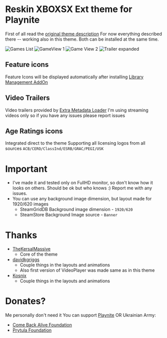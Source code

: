 # Reskin XBOXSX Ext theme for Playnite

First of all read the [original theme description](https://github.com/TheKersalMassive/ReskinXBOXSX)
For now everything described there -- working also in this theme.
Both can be installed at the same time.

![Games List](https://raw.githubusercontent.com/Dukobpa3/Duk_FST_Packed_0/master/Media/screenshot_01.png)
![GameView 1](https://raw.githubusercontent.com/Dukobpa3/Duk_FST_Packed_0/master/Media/screenshot_02.png)
![Game View 2](https://raw.githubusercontent.com/Dukobpa3/Duk_FST_Packed_0/master/Media/screenshot_03.png)
![Trailer expanded](https://raw.githubusercontent.com/Dukobpa3/Duk_FST_Packed_0/master/Media/screenshot_04.png)

## Feature icons
Feature Icons will be displayed automatically after installing [Library Management AddOn](https://github.com/Lacro59/playnite-librarymanagement-plugin) 

## Video Trailers
Video trailers provided by [Extra Metadata Loader](https://github.com/darklinkpower/PlayniteExtensionsCollection/wiki/Extra-Metadata-Loader)
I'm using streaming videos only so if you have any issues please report issues

## Age Ratings icons
Integrated direct to the theme
Supporting all licensing logos from all sources `ACB/CERO/ClassInd/ESRB/GRAC/PEGI/USK`

# Important
- I've made it and tested only on FullHD monitor, so don't know how it looks on others. Should be ok but who knows :) Report me with any issues.
- You can use any background image dimension, but layout made for 1920/620 images
  - SteamGridDB Background image dimension - `1920/620`
  - SteamStore Background Image source - `Banner`

# Thanks
- [TheKersalMassive](https://github.com/TheKersalMassive/ReskinXBOXSX)
  - Core of the theme
- [davidkgriggs](https://github.com/davidkgriggs/PlayniteModernUI)
  - Couple things in the layouts and animations
  - Also first version of VideoPlayer was made same as in this theme 
- [Kosnix](https://github.com/Kosnix/PS5Like)
  - Couple things in the layouts and animations

# Donates?
Me personally don't need it
You can support [Playnite](https://www.patreon.com/playnite)
OR Ukrainian Army:
- [Come Back Alive Foundation](https://savelife.in.ua/en/donate-en/#donate-army-card-monthly)
- [Prytula Foundation](https://prytulafoundation.org/en/home/support_page)